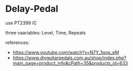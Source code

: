 # Delay-Pedal

use PT2399 IC

three vaariables: Level, Time, Repeats

references:
- https://www.youtube.com/watch?v=N7Y_1qoq_eM
- https://www.diyguitarpedals.com.au/shop/index.php?main_page=product_info&cPath=35&products_id=633
